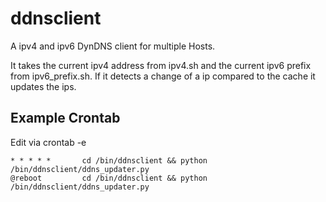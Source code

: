 # ddnsclient
A ipv4 and ipv6 DynDNS client for multiple Hosts.

It takes the current ipv4 address from ipv4.sh and the current ipv6 prefix from ipv6_prefix.sh. If it detects a change of a ip compared to the cache it updates the ips.

## Example Crontab
Edit via crontab -e
```
* * * * *       cd /bin/ddnsclient && python /bin/ddnsclient/ddns_updater.py
@reboot         cd /bin/ddnsclient && python /bin/ddnsclient/ddns_updater.py
```
